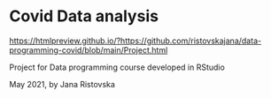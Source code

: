 # Covid Data analysis
https://htmlpreview.github.io/?https://github.com/ristovskajana/data-programming-covid/blob/main/Project.html

Project for Data programming course developed in RStudio

May 2021, by Jana Ristovska
